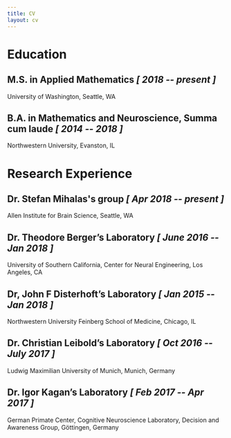 ```yaml
---
title: CV
layout: cv
---
```


# Education

## M.S. in Applied Mathematics    *[ 2018 -- present ]*

University of Washington, Seattle, WA


## B.A. in Mathematics and Neuroscience, Summa cum laude     *[ 2014 -- 2018 ]*

Northwestern University, Evanston, IL


# Research Experience

## Dr. Stefan Mihalas's group  *[ Apr 2018 -- present ]*

Allen Institute for Brain Science, Seattle, WA


## Dr. Theodore Berger’s Laboratory  *[ June 2016 -- Jan 2018 ]*

University of Southern California, Center for Neural Engineering, Los Angeles, CA


## Dr, John F Disterhoft’s Laboratory  *[ Jan 2015 -- Jan 2018 ]*

Northwestern University Feinberg School of Medicine, Chicago, IL


## Dr. Christian Leibold’s Laboratory  *[ Oct 2016 -- July 2017 ]*

Ludwig Maximilian University of Munich, Munich, Germany


## Dr. Igor Kagan’s Laboratory  *[ Feb 2017 -- Apr 2017 ]*

German Primate Center, Cognitive Neuroscience Laboratory, Decision and Awareness Group, Göttingen, Germany
